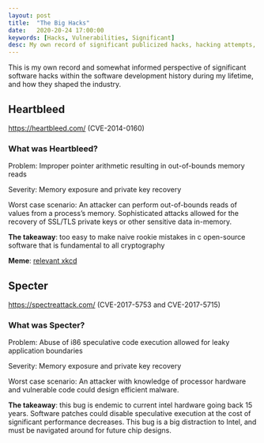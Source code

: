 ```yaml
---
layout: post
title:  "The Big Hacks"
date:   2020-20-24 17:00:00
keywords: [Hacks, Vulnerabilities, Significant]
desc: My own record of significant publicized hacks, hacking attempts, cves and malware that significantly shaped future computer science.
---
```


This is my own record and somewhat informed perspective of significant software hacks within the software development history during my lifetime, and how they shaped the industry.

## Heartbleed
https://heartbleed.com/
(CVE-2014-0160)

### What was Heartbleed?

Problem: Improper pointer arithmetic resulting in out-of-bounds memory reads

Severity: Memory exposure and private key recovery

Worst case scenario: An attacker can perform out-of-bounds reads of values from a process’s memory. Sophisticated attacks allowed for the recovery of SSL/TLS private keys or other sensitive data in-memory.

**The takeaway**: too easy to make naive rookie mistakes in c open-source software that is fundamental to all cryptography

**Meme**: 
[relevant xkcd](https://xkcd.com/1354/)

## Specter
https://spectreattack.com/
(CVE-2017-5753 and CVE-2017-5715)

### What was Specter?

Problem: Abuse of i86 speculative code execution allowed for leaky application boundaries

Severity: Memory exposure and private key recovery

Worst case scenario: An attacker with knowledge of processor hardware and vulnerable code could design efficient malware.

**The takeaway**: this bug is endemic to current intel hardware going back 15 years. Software patches could disable speculative execution at the cost of significant performance decreases. This bug is a big distraction to Intel, and must be navigated around for future chip designs.

